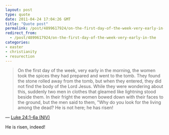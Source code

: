 ```yaml
---
layout: post
type: quote
date: 2011-04-24 17:04:26 GMT
title: "Quote post"
permalink: /post/4899617924/on-the-first-day-of-the-week-very-early-in-the
redirect_from: 
  - /post/4899617924/on-the-first-day-of-the-week-very-early-in-the
categories:
- easter
- christianity
- resurection
---
```

<blockquote>On the first day of the week, very early in the morning, the women took the spices they had prepared and went to the tomb. They found the stone rolled away from the tomb, but when they entered, they did not find the body of the Lord Jesus. While they were wondering about this, suddenly two men in clothes that gleamed like lightning stood beside them. In their fright the women bowed down with their faces to the ground, but the men said to them, "Why do you look for the living among the dead? He is not here; he has risen!</blockquote>

 — <a href="http://www.biblegateway.com/passage/?search=Luke%2024:1-6&version=NIV">Luke 24:1-6a (NIV)</a>
 
 <p>He is risen, indeed!</p>
